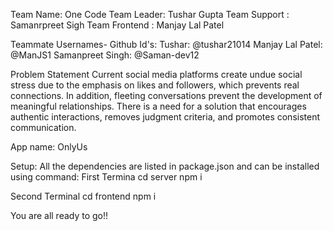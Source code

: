 Team Name: One Code
Team Leader: Tushar Gupta
Team Support : Samanrpreet Sigh
Team Frontend : Manjay Lal Patel

Teammate Usernames- Github Id's:
Tushar: @tushar21014
Manjay Lal Patel: @ManJS1
Samanpreet Singh: @Saman-dev12

Problem Statement
Current social media platforms create undue social stress due to the emphasis on likes and followers, which prevents real connections. In addition, fleeting conversations prevent the development of meaningful relationships. There is a need for a solution that encourages authentic interactions, removes judgment criteria, and promotes consistent communication.

App name:
OnlyUs

Setup:
All the dependencies are listed in package.json and can be installed using command:
First Termina
cd server
npm i 

Second Terminal
cd frontend
npm i


You are all ready to go!!

